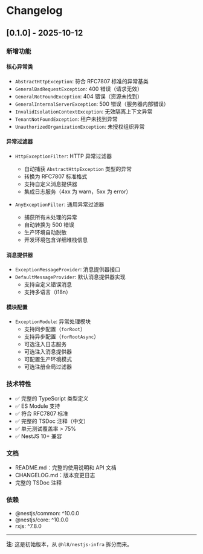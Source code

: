 # Changelog

## [0.1.0] - 2025-10-12

### 新增功能

#### 核心异常类
- `AbstractHttpException`: 符合 RFC7807 标准的异常基类
- `GeneralBadRequestException`: 400 错误（请求无效）
- `GeneralNotFoundException`: 404 错误（资源未找到）
- `GeneralInternalServerException`: 500 错误（服务器内部错误）
- `InvalidIsolationContextException`: 无效隔离上下文异常
- `TenantNotFoundException`: 租户未找到异常
- `UnauthorizedOrganizationException`: 未授权组织异常

#### 异常过滤器
- `HttpExceptionFilter`: HTTP 异常过滤器
  - 自动捕获 `AbstractHttpException` 类型的异常
  - 转换为 RFC7807 标准格式
  - 支持自定义消息提供器
  - 集成日志服务（4xx 为 warn，5xx 为 error）
  
- `AnyExceptionFilter`: 通用异常过滤器
  - 捕获所有未处理的异常
  - 自动转换为 500 错误
  - 生产环境自动脱敏
  - 开发环境包含详细堆栈信息

#### 消息提供器
- `ExceptionMessageProvider`: 消息提供器接口
- `DefaultMessageProvider`: 默认消息提供器实现
  - 支持自定义错误消息
  - 支持多语言（i18n）

#### 模块配置
- `ExceptionModule`: 异常处理模块
  - 支持同步配置（`forRoot`）
  - 支持异步配置（`forRootAsync`）
  - 可选注入日志服务
  - 可选注入消息提供器
  - 可配置生产环境模式
  - 可选注册全局过滤器

### 技术特性
- ✅ 完整的 TypeScript 类型定义
- ✅ ES Module 支持
- ✅ 符合 RFC7807 标准
- ✅ 完整的 TSDoc 注释（中文）
- ✅ 单元测试覆盖率 > 75%
- ✅ NestJS 10+ 兼容

### 文档
- README.md：完整的使用说明和 API 文档
- CHANGELOG.md：版本变更日志
- 完整的 TSDoc 注释

### 依赖
- @nestjs/common: ^10.0.0
- @nestjs/core: ^10.0.0
- rxjs: ^7.8.0

---

**注**: 这是初始版本，从 `@hl8/nestjs-infra` 拆分而来。

